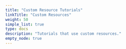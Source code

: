 ```yaml
---
title: "Custom Resource Tutorials"
linkTitle: "Custom Resources"
weight: 50
simple_list: true
type: docs
description: "Tutorials that use custom resources."
empty_node: true
---
```

